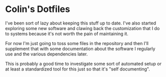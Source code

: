 # Colin's Dotfiles
I've been sort of lazy about keeping this stuff up to date. I've also started
exploring some new software and clawing back the customization that I do to
systems because it's not worth the pain of maintaining it.

For now I'm just going to toss some files in the repository and then I'll
supplement that with some documentation about the software I regularly use and
the various dependencies later.

This is probably a good time to investigate some sort of automated setup or at
least a standardized tool for this just so that it's "self documenting".
